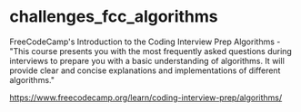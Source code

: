 # challenges_fcc_algorithms
FreeCodeCamp's Introduction to the Coding Interview Prep Algorithms - "This course presents you with the most frequently asked questions during interviews to prepare you with a basic understanding of algorithms. It will provide clear and concise explanations and implementations of different algorithms."

https://www.freecodecamp.org/learn/coding-interview-prep/algorithms/

